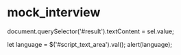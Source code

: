 # mock_interview


document.querySelector('#result').textContent = sel.value;



let language = $('#script_text_area').val();
    alert(language);